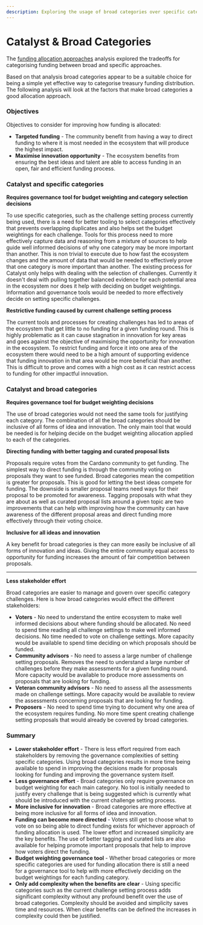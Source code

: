 ```yaml
---
description: Exploring the usage of broad categories over specific categories for Catalyst
---
```


# Catalyst & Broad Categories

The [funding allocation approaches](funding-categorisation-specificity.md) analysis explored the tradeoffs for categorising funding between broad and specific approaches.

Based on that analysis broad categories appear to be a suitable choice for being a simple yet effective way to categorise treasury funding distribution. The following analysis will look at the factors that make broad categories a good allocation approach.



### Objectives

Objectives to consider for improving how funding is allocated:

* **Targeted funding** - The community benefit from having a way to direct funding to where it is most needed in the ecosystem that will produce the highest impact.
* **Maximise innovation opportunity** - The ecosystem benefits from ensuring the best ideas and talent are able to access funding in an open, fair and efficient funding process.



### Catalyst and specific categories

**Requires governance tool for budget weighting and category selection decisions**

To use specific categories, such as the challenge setting process currently being used, there is a need for better tooling to select categories effectively that prevents overlapping duplicates and also helps set the budget weightings for each challenge. Tools for this process need to more effectively capture data and reasoning from a mixture of sources to help guide well informed decisions of why one category may be more important than another. This is non trivial to execute due to how fast the ecosystem changes and the amount of data that would be needed to effectively prove that one category is more important than another. The existing process for Catalyst only helps with dealing with the selection of challenges. Currently it doesn't deal with pulling together balanced evidence for each potential area in the ecosystem nor does it help with deciding on budget weightings. Information and governance tools would be needed to more effectively decide on setting specific challenges.



**Restrictive funding caused by current challenge setting process**

The current tools and processes for creating challenges has led to areas of the ecosystem that get little to no funding for a given funding round. This is highly problematic as it can cause stagnation in innovation for key areas and goes against the objective of maximising the opportunity for innovation in the ecosystem. To restrict funding and force it into one area of the ecosystem there would need to be a high amount of supporting evidence that funding innovation in that area would be more beneficial than another. This is difficult to prove and comes with a high cost as it can restrict access to funding for other impactful innovation.



### Catalyst and broad categories

**Requires governance tool for budget weighting decisions**

The use of broad categories would not need the same tools for justifying each category. The combination of all the broad categories should be inclusive of all forms of idea and innovation. The only main tool that would be needed is for helping decide on the budget weighting allocation applied to each of the categories.



**Directing funding with better tagging and curated proposal lists**

Proposals require votes from the Cardano community to get funding. The simplest way to direct funding is through the community voting on proposals they want to see funded. Broad categories mean the competition is greater for proposals. This is good for letting the best ideas compete for funding. The downside is smaller proposal teams need ways for their proposal to be promoted for awareness. Tagging proposals with what they are about as well as curated proposal lists around a given topic are two improvements that can help with improving how the community can have awareness of the different proposal areas and direct funding more effectively through their voting choice.



**Inclusive for all ideas and innovation**

A key benefit for broad categories is they can more easily be inclusive of all forms of innovation and ideas. Giving the entire community equal access to opportunity for funding increases the amount of fair competition between proposals.

****

**Less stakeholder effort**&#x20;

Broad categories are easier to manage and govern over specific category challenges. Here is how broad categories would effect the different stakeholders:

* **Voters** - No need to understand the entire ecosystem to make well informed decisions about where funding should be allocated. No need to spend time reading all challenge settings to make well informed decisions. No time needed to vote on challenge settings. More capacity would be available to spend time deciding on which proposals should be funded.
* **Community advisors** - No need to assess a large number of challenge setting proposals. Removes the need to understand a large number of challenges before they make assessments for a given funding round. More capacity would be available to produce more assessments on proposals that are looking for funding.
* **Veteran community advisors** - No need to assess all the assessments made on challenge settings. More capacity would be available to review the assessments concerning proposals that are looking for funding.
* **Proposers** - No need to spend time trying to document why one area of the ecosystem requires funding. No more time spent creating challenge setting proposals that would already be covered by broad categories.



### Summary

* **Lower stakeholder effort** - There is less effort required from each stakeholders by removing the governance complexities of setting specific categories. Using broad categories results in more time being available to spend in improving the decisions made for proposals looking for funding and improving the governance system itself.
* **Less governance effort** - Broad categories only require governance on budget weighting for each main category. No tool is initially needed to justify every challenge that is being suggested which is currently what should be introduced with the current challenge setting process.
* **More inclusive for innovation** - Broad categories are more effective at being more inclusive for all forms of idea and innovation.
* **Funding can become more directed** - Voters still get to choose what to vote on so being able to direct funding exists for whichever approach of funding allocation is used. The lower effort and increased simplicity are the key benefits. The use of better tagging and curated lists are also available for helping promote important proposals that help to improve how voters direct the funding.
* **Budget weighting governance tool** - Whether broad categories or more specific categories are used for funding allocation there is still a need for a governance tool to help with more effectively deciding on the budget weightings for each funding category.&#x20;
* **Only add complexity when the benefits are clear** - Using specific categories such as the current challenge setting process adds significant complexity without any profound benefit over the use of broad categories. Complexity should be avoided and simplicity saves time and resources. When clear benefits can be defined the increases in complexity could then be justified.
